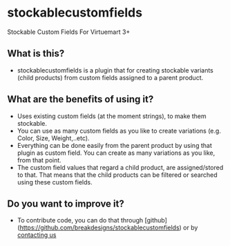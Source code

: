 stockablecustomfields
=====================

Stockable Custom Fields For Virtuemart 3+

What is this?
---------------------

* stockablecustomfields is a plugin that for creating stockable variants (child products) from custom fields assigned to a parent product.


What are the benefits of using it?
---------------------
* Uses existing custom fields (at the moment strings), to make them stockable.
* You can use as many custom fields as you like to create variations (e.g. Color, Size, Weight,..etc).
* Everything can be done easily from the parent product by using that plugin as custom field. You can create as many variations as you like, from that point.
* The custom field values that regard a child product, are assigned/stored to that. That means that the child products can be filtered or searched using these custom fields.


Do you want to improve it?
---------------------
* To contribute code, you can do that through [github] (https://github.com/breakdesigns/stockablecustomfields) or by [contacting us](http://breakdesigns.net/contact) 